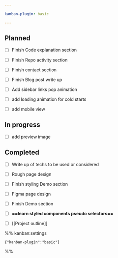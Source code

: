 ```yaml
---

kanban-plugin: basic

---
```


## Planned

- [ ] Finish Code explanation section
- [ ] Finish Repo activity section
- [ ] Finish contact section
- [ ] Finish Blog post write up
- [ ] Add sidebar links pop animation
- [ ] add loading animation for cold starts
- [ ] add mobile view


## In progress

- [ ] add preview image


## Completed

- [ ] Write up of techs to be used or considered
- [ ] Rough page design
- [ ] Finish styling Demo section
- [ ] Figma page design
- [ ] Finish Demo section
- [ ] **==learn styled components pseudo selectors==**
- [ ] [[Project outline]]




%% kanban:settings
```
{"kanban-plugin":"basic"}
```
%%